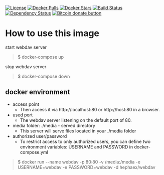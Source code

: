 [![License](https://img.shields.io/badge/license-GPL-blue.svg)](https://raw.githubusercontent.com/hephaex/webdav-docker/master/LICENSE)
[![Docker Pulls](https://img.shields.io/docker/pulls/hephaex/webdav.svg)](https://hub.docker.com/r/hephaex/webdav/)
[![Docker Stars](https://img.shields.io/docker/stars/hephaex/webdav.svg)](https://hub.docker.com/r/hephaex/webdav/)
[![Build Status](https://travis-ci.org/hephaex/webdav-docker.svg?branch=master)](https://travis-ci.org/hephaex/webdav-docker)
[![Dependency Status](https://gemnasium.com/hephaex/webdav-docker.svg)](https://gemnasium.com/hephaex/webdab-docker)
[![Bitcoin donate button](https://img.shields.io/badge/bitcoin-donate-yellow.svg)](https://www.coinbase.com/checkouts/16wBMRsdZkNu6Vk7zQetX27aHLnvwusedz)

# How to use this image

start webdav server
> $ docker-compose up

stop webdav server
> $ docker-compose down

## docker environment

* access point
  - Then access it via http://localhost:80 or http://host:80 in a browser.
* used port
  - The webdav server listening on the default port of 80.
* media folder: ./media - served directory
  - This server will serve files located in your ./media folder
* authorized user/password
  - To restrict access to only authorized users, you can define two environment variables: USERNAME and PASSWORD in docker-compose.yml
> $ docker run --name webdav -p 80:80 -v /media:/media -e USERNAME=webdav -e PASSWORD=webdav -d hephaex/webdav
